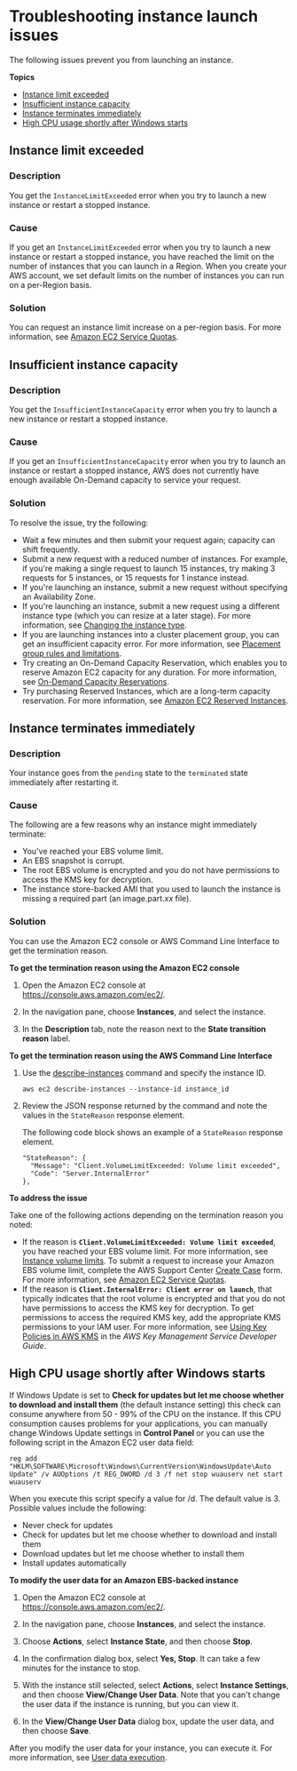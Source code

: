 # Troubleshooting instance launch issues<a name="troubleshooting-launch"></a>

The following issues prevent you from launching an instance\.

**Topics**
+ [Instance limit exceeded](#troubleshooting-launch-limit)
+ [Insufficient instance capacity](#troubleshooting-launch-capacity)
+ [Instance terminates immediately](#troubleshooting-launch-internal)
+ [High CPU usage shortly after Windows starts](#high-cpu-issue)

## Instance limit exceeded<a name="troubleshooting-launch-limit"></a>

### Description<a name="troubleshooting-launch-limit-description"></a>

You get the `InstanceLimitExceeded` error when you try to launch a new instance or restart a stopped instance\.

### Cause<a name="troubleshooting-launch-limit-cause"></a>

If you get an `InstanceLimitExceeded` error when you try to launch a new instance or restart a stopped instance, you have reached the limit on the number of instances that you can launch in a Region\. When you create your AWS account, we set default limits on the number of instances you can run on a per\-Region basis\.

### Solution<a name="troubleshooting-launch-limit-solution"></a>

You can request an instance limit increase on a per\-region basis\. For more information, see [Amazon EC2 Service Quotas](ec2-resource-limits.md)\.

## Insufficient instance capacity<a name="troubleshooting-launch-capacity"></a>

### Description<a name="troubleshooting-launch-capacity-description"></a>

You get the `InsufficientInstanceCapacity` error when you try to launch a new instance or restart a stopped instance\.

### Cause<a name="troubleshooting-launch-capacity-description"></a>

If you get an `InsufficientInstanceCapacity` error when you try to launch an instance or restart a stopped instance, AWS does not currently have enough available On\-Demand capacity to service your request\.

### Solution<a name="troubleshooting-launch-capacity-description"></a>

To resolve the issue, try the following:
+ Wait a few minutes and then submit your request again; capacity can shift frequently\.
+ Submit a new request with a reduced number of instances\. For example, if you're making a single request to launch 15 instances, try making 3 requests for 5 instances, or 15 requests for 1 instance instead\.
+ If you're launching an instance, submit a new request without specifying an Availability Zone\.
+ If you're launching an instance, submit a new request using a different instance type \(which you can resize at a later stage\)\. For more information, see [Changing the instance type](ec2-instance-resize.md)\.
+ If you are launching instances into a cluster placement group, you can get an insufficient capacity error\. For more information, see [Placement group rules and limitations](placement-groups.md#concepts-placement-groups)\.
+ Try creating an On\-Demand Capacity Reservation, which enables you to reserve Amazon EC2 capacity for any duration\. For more information, see [On\-Demand Capacity Reservations](ec2-capacity-reservations.md)\.
+ Try purchasing Reserved Instances, which are a long\-term capacity reservation\. For more information, see [Amazon EC2 Reserved Instances](https://aws.amazon.com/ec2/purchasing-options/reserved-instances/)\.

## Instance terminates immediately<a name="troubleshooting-launch-internal"></a>

### Description<a name="troubleshooting-launch-internal-description"></a>

Your instance goes from the `pending` state to the `terminated` state immediately after restarting it\.

### Cause<a name="troubleshooting-launch-internal-cause"></a>

The following are a few reasons why an instance might immediately terminate:
+ You've reached your EBS volume limit\.
+ An EBS snapshot is corrupt\.
+ The root EBS volume is encrypted and you do not have permissions to access the KMS key for decryption\.
+ The instance store\-backed AMI that you used to launch the instance is missing a required part \(an image\.part\.*xx* file\)\.

### Solution<a name="troubleshooting-launch-internal-solution"></a>

You can use the Amazon EC2 console or AWS Command Line Interface to get the termination reason\.

**To get the termination reason using the Amazon EC2 console**

1. Open the Amazon EC2 console at [https://console\.aws\.amazon\.com/ec2/](https://console.aws.amazon.com/ec2/)\.

1. In the navigation pane, choose **Instances**, and select the instance\.

1. In the **Description** tab, note the reason next to the **State transition reason** label\.

**To get the termination reason using the AWS Command Line Interface**

1. Use the [describe\-instances](https://docs.aws.amazon.com/cli/latest/reference/ec2/describe-instances.html) command and specify the instance ID\.

   ```
   aws ec2 describe-instances --instance-id instance_id
   ```

1. Review the JSON response returned by the command and note the values in the `StateReason` response element\.

   The following code block shows an example of a `StateReason` response element\.

   ```
   "StateReason": {
     "Message": "Client.VolumeLimitExceeded: Volume limit exceeded", 
     "Code": "Server.InternalError"
   },
   ```

**To address the issue**

Take one of the following actions depending on the termination reason you noted:
+ If the reason is **`Client.VolumeLimitExceeded: Volume limit exceeded`**, you have reached your EBS volume limit\. For more information, see [Instance volume limits](volume_limits.md)\. To submit a request to increase your Amazon EBS volume limit, complete the AWS Support Center [Create Case](https://console.aws.amazon.com/support/home#/case/create?issueType=service-limit-increase&limitType=service-code-ebs) form\. For more information, see [Amazon EC2 Service Quotas](ec2-resource-limits.md)\.
+ If the reason is **`Client.InternalError: Client error on launch`**, that typically indicates that the root volume is encrypted and that you do not have permissions to access the KMS key for decryption\. To get permissions to access the required KMS key, add the appropriate KMS permissions to your IAM user\. For more information, see [Using Key Policies in AWS KMS](https://docs.aws.amazon.com/kms/latest/developerguide/key-policies.html) in the *AWS Key Management Service Developer Guide*\.

## High CPU usage shortly after Windows starts<a name="high-cpu-issue"></a>

If Windows Update is set to **Check for updates but let me choose whether to download and install them** \(the default instance setting\) this check can consume anywhere from 50 \- 99% of the CPU on the instance\. If this CPU consumption causes problems for your applications, you can manually change Windows Update settings in **Control Panel** or you can use the following script in the Amazon EC2 user data field:

```
reg add "HKLM\SOFTWARE\Microsoft\Windows\CurrentVersion\WindowsUpdate\Auto Update" /v AUOptions /t REG_DWORD /d 3 /f net stop wuauserv net start wuauserv
```

When you execute this script specify a value for /d\. The default value is 3\. Possible values include the following: 
+ Never check for updates
+ Check for updates but let me choose whether to download and install them
+ Download updates but let me choose whether to install them
+ Install updates automatically

**To modify the user data for an Amazon EBS\-backed instance**

1. Open the Amazon EC2 console at [https://console\.aws\.amazon\.com/ec2/](https://console.aws.amazon.com/ec2/)\.

1. In the navigation pane, choose **Instances**, and select the instance\.

1. Choose **Actions**, select **Instance State**, and then choose **Stop**\.

1. In the confirmation dialog box, select **Yes, Stop**\. It can take a few minutes for the instance to stop\.

1. With the instance still selected, select **Actions**, select **Instance Settings**, and then choose **View/Change User Data**\. Note that you can't change the user data if the instance is running, but you can view it\.

1. In the **View/Change User Data** dialog box, update the user data, and then choose **Save**\.

After you modify the user data for your instance, you can execute it\. For more information, see [User data execution](ec2-windows-user-data.md#user-data-execution)\.
